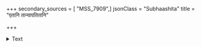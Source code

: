 +++
secondary_sources = [ "MSS_7909",]
jsonClass = "Subhaashita"
title = "एतानि तान्यापतितानि"

+++

<details><summary>Text</summary>

एतानि तान्यापतितानि काले भाग्यक्षयान् निष्फलमुद्यमानि।  
तुरङ्गमस्येव रणे निवृत्ते नीराजनाकौतुकमङ्गलानि॥
</details>
